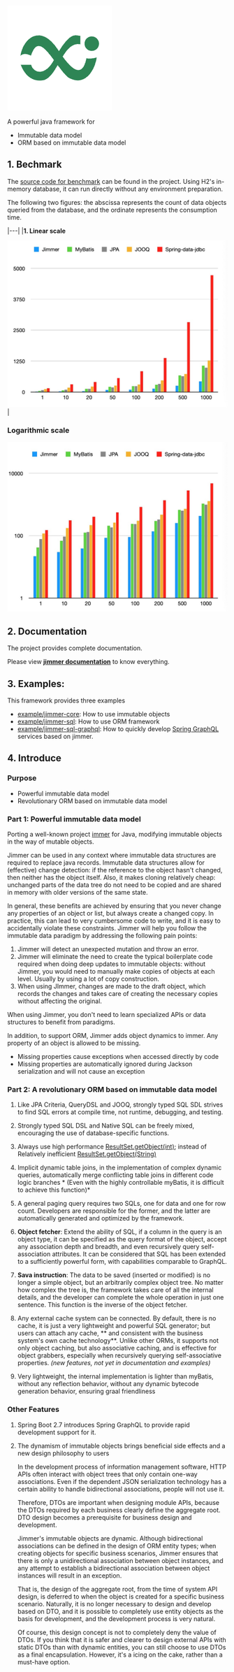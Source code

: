 
[![logo](logo.png)](https://babyfish-ct.github.io/jimmer-doc/)

A powerful java framework for 
- Immutable data model
- ORM based on immutable data model

## 1. Bechmark

The [source code for benchmark](./benchmark) can be found in the project. Using H2's in-memory database, it can run directly without any environment preparation.

The following two figures: the abscissa represents the count of data objects queried from the database, and the ordinate represents the consumption time.

|---|
|**1. Linear scale**

![linear-scale](linear.jpeg)|

### Logarithmic scale

![logarithmic](logarithmic.jpeg)

## 2. Documentation

The project provides complete documentation.

Please view [**jimmer documentation**](https://babyfish-ct.github.io/jimmer-doc/) to know everything.

## 3. Examples:

This framework provides three examples

- [example/jimmer-core](example/jimmer-core): How to use immutable objects
- [example/jimmer-sql](example/jimmer-sql): How to use ORM framework
- [example/jimmer-sql-graphql](example/jimmer-sql-graphql): How to quickly develop [Spring GraphQL](https://spring.io/projects/spring-graphql) services based on jimmer.

## 4. Introduce

### Purpose
- Powerful immutable data model
- Revolutionary ORM based on immutable data model

### Part 1: Powerful immutable data model

Porting a well-known project [immer](https://github.com/immerjs/immer) for Java, modifying immutable objects in the way of mutable objects.

Jimmer can be used in any context where immutable data structures are required to replace java records. Immutable data structures allow for (effective) change detection: if the reference to the object hasn't changed, then neither has the object itself. Also, it makes cloning relatively cheap: unchanged parts of the data tree do not need to be copied and are shared in memory with older versions of the same state.

In general, these benefits are achieved by ensuring that you never change any properties of an object or list, but always create a changed copy. In practice, this can lead to very cumbersome code to write, and it is easy to accidentally violate these constraints. Jimmer will help you follow the immutable data paradigm by addressing the following pain points:

1. Jimmer will detect an unexpected mutation and throw an error.
2. Jimmer will eliminate the need to create the typical boilerplate code required when doing deep updates to immutable objects: without Jimmer, you would need to manually make copies of objects at each level. Usually by using a lot of copy construction.
3. When using JImmer, changes are made to the draft object, which records the changes and takes care of creating the necessary copies without affecting the original.

When using Jimmer, you don't need to learn specialized APIs or data structures to benefit from paradigms.

In addition, to support ORM, Jimmer adds object dynamics to immer. Any property of an object is allowed to be missing.
- Missing properties cause exceptions when accessed directly by code
- Missing properties are automatically ignored during Jackson serialization and will not cause an exception

### Part 2: A revolutionary ORM based on immutable data model

1. Like JPA Criteria, QueryDSL and JOOQ, strongly typed SQL SDL strives to find SQL errors at compile time, not runtime, debugging, and testing.

2. Strongly typed SQL DSL and Native SQL can be freely mixed, encouraging the use of database-specific functions.

3. Always use high performance [ResultSet.getObject(int)](https://docs.oracle.com/javase/7/docs/api/java/sql/ResultSet.html#getObject(int)); instead of Relatively inefficient [ResultSet.getObject(String)](https://docs.oracle.com/javase/7/docs/api/java/sql/ResultSet.html#getObject(java.lang.String))

4. Implicit dynamic table joins, in the implementation of complex dynamic queries, automatically merge conflicting table joins in different code logic branches * (Even with the highly controllable myBatis, it is difficult to achieve this function)*

5. A general paging query requires two SQLs, one for data and one for row count. Developers are responsible for the former, and the latter are automatically generated and optimized by the framework.

6. **Object fetcher**: Extend the ability of SQL, if a column in the query is an object type, it can be specified as the query format of the object, accept any association depth and breadth, and even recursively query self-association attributes. It can be considered that SQL has been extended to a sufficiently powerful form, with capabilities comparable to GraphQL.

7. **Sava instruction**: The data to be saved (inserted or modified) is no longer a simple object, but an arbitrarily complex object tree. No matter how complex the tree is, the framework takes care of all the internal details, and the developer can complete the whole operation in just one sentence. This function is the inverse of the object fetcher.

8. Any external cache system can be connected. By default, there is no cache, it is just a very lightweight and powerful SQL generator; but users can attach any cache, ** and consistent with the business system's own cache technology**. Unlike other ORMs, it supports not only object caching, but also associative caching, and is effective for object grabbers, especially when recursively querying self-associative properties. *(new features, not yet in documentation and examples)*

9. Very lightweight, the internal implementation is lighter than myBatis, without any reflection behavior, without any dynamic bytecode generation behavior, ensuring graal friendliness

### Other Features

1. Spring Boot 2.7 introduces Spring GraphQL to provide rapid development support for it.

2. The dynamism of immutable objects brings beneficial side effects and a new design philosophy to users

   In the development process of information management software, HTTP APIs often interact with object trees that only contain one-way associations. Even if the dependent JSON serialization technology has a certain ability to handle bidirectional associations, people will not use it.

   Therefore, DTOs are important when designing module APIs, because the DTOs required by each business clearly define the aggregate root. DTO design becomes a prerequisite for business design and development.

   Jimmer's immutable objects are dynamic. Although bidirectional associations can be defined in the design of ORM entity types; when creating objects for specific business scenarios, Jimmer ensures that there is only a unidirectional association between object instances, and any attempt to establish a bidirectional association between object instances will result in an exception.

   That is, the design of the aggregate root, from the time of system API design, is deferred to when the object is created for a specific business scenario. Naturally, it is no longer necessary to design and develop based on DTO, and it is possible to completely use entity objects as the basis for development, and the development process is very natural.

   Of course, this design concept is not to completely deny the value of DTOs. If you think that it is safer and clearer to design external APIs with static DTOs than with dynamic entities, you can still choose to use DTOs as a final encapsulation. However, it's a icing on the cake, rather than a must-have option.
